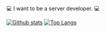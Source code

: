 :computer: I want to be a server developer. :computer:


[![Github stats](https://github-readme-stats.vercel.app/api?username=syxxn&theme=tokyonight)](https://github.com/syxxn) 
[![Top Langs](https://github-readme-stats.vercel.app/api/top-langs/?username=syxxn&layout=compact)](https://github.com/anuraghazra/github-readme-stats)
  
